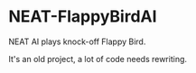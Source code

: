 # NEAT-FlappyBirdAI

NEAT AI plays knock-off Flappy Bird. 

It's an old project, a lot of code needs rewriting.
